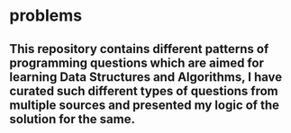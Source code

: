 # problems

## This repository contains different patterns of programming questions which are aimed for learning Data Structures and Algorithms, I have curated such different types of questions from multiple sources and presented my logic of the solution for the same.
